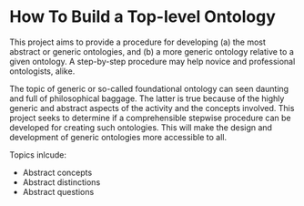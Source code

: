 # How To Build a Top-level Ontology

This project aims to provide a procedure for developing (a) the most abstract or generic ontologies, and (b) a more generic ontology relative to a given ontology. A step-by-step procedure may help novice and professional ontologists, alike. 

The topic of generic or so-called foundational ontology can seen daunting and full of philosophical baggage. The latter is true because of the highly generic and abstract aspects of the activity and the concepts involved. This project seeks to determine if a comprehensible stepwise procedure can be developed for creating such ontologies. This will make the design and development of generic ontologies more accessible to all. 

Topics inlcude:
* Abstract concepts
* Abstract distinctions
* Abstract questions

